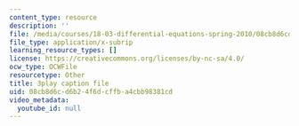```yaml
---
content_type: resource
description: ''
file: /media/courses/18-03-differential-equations-spring-2010/08cb8d6cd6b24f6dcffba4cbb98381cd_eyNm7XGJr4s.srt
file_type: application/x-subrip
learning_resource_types: []
license: https://creativecommons.org/licenses/by-nc-sa/4.0/
ocw_type: OCWFile
resourcetype: Other
title: 3play caption file
uid: 08cb8d6c-d6b2-4f6d-cffb-a4cbb98381cd
video_metadata:
  youtube_id: null
---
```

